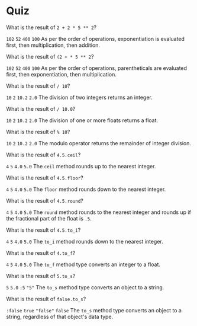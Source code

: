 # Quiz

<quiz>
  <question>
      <p>What is the result of <code>2 + 2 * 5 ** 2</code>?</p>
      <answer><code>102</code></answer>
      <answer correct><code>52</code></answer>
      <answer><code>400</code></answer>
      <answer><code>100</code></answer>
      <explanation>As per the order of operations, exponentiation is evaluated first, then multiplication, then addition.</explanation>
  </question>
</quiz>

<quiz>
  <question>
      <p>What is the result of <code>(2 + * 5 ** 2</code>?</p>
      <answer><code>102</code></answer>
      <answer><code>52</code></answer>
      <answer><code>400</code></answer>
      <answer correct><code>100</code></answer>
      <explanation>As per the order of operations, parentheticals are evaluated first, then exponentiation, then multiplication.</explanation>
  </question>
</quiz>

<quiz>
  <question>
      <p>What is the result of <code>/ 10</code>?</p>
      <answer correct><code>10</code></answer>
      <answer><code>2</code></answer>
      <answer><code>10.2</code></answer>
      <answer><code>2.0</code></answer>
      <explanation>The division of two integers returns an integer.</explanation>
  </question>
</quiz>

<quiz>
  <question>
      <p>What is the result of <code>/ 10.0</code>?</p>
      <answer><code>10</code></answer>
      <answer><code>2</code></answer>
      <answer correct><code>10.2</code></answer>
      <answer><code>2.0</code></answer>
      <explanation>The division of one or more floats returns a float.</explanation>
  </question>
</quiz>

<quiz>
  <question>
      <p>What is the result of <code>% 10</code>?</p>
      <answer><code>10</code></answer>
      <answer correct><code>2</code></answer>
      <answer><code>10.2</code></answer>
      <answer><code>2.0</code></answer>
      <explanation>The modulo operator returns the remainder of integer division.</explanation>
  </question>
</quiz>

<quiz>
  <question>
      <p>What is the result of <code>4.5.ceil</code>?</p>
      <answer><code>4</code></answer>
      <answer correct><code>5</code></answer>
      <answer><code>4.0</code></answer>
      <answer><code>5.0</code></answer>
      <explanation>The <code>ceil</code> method rounds up to the nearest integer.</explanation>
  </question>
</quiz>

<quiz>
  <question>
      <p>What is the result of <code>4.5.floor</code>?</p>
      <answer correct><code>4</code></answer>
      <answer><code>5</code></answer>
      <answer><code>4.0</code></answer>
      <answer><code>5.0</code></answer>
      <explanation>The <code>floor</code> method rounds down to the nearest integer.</explanation>
  </question>
</quiz>

<quiz>
  <question>
      <p>What is the result of <code>4.5.round</code>?</p>
      <answer><code>4</code></answer>
      <answer correct><code>5</code></answer>
      <answer><code>4.0</code></answer>
      <answer><code>5.0</code></answer>
      <explanation>The <code>round</code> method rounds to the nearest integer and rounds up if the fractional part of the float is <code>.5</code>.</explanation>
  </question>
</quiz>

<quiz>
  <question>
      <p>What is the result of <code>4.5.to_i</code>?</p>
      <answer correct><code>4</code></answer>
      <answer><code>5</code></answer>
      <answer><code>4.0</code></answer>
      <answer><code>5.0</code></answer>
      <explanation>The <code>to_i</code> method rounds down to the nearest integer.</explanation>
  </question>
</quiz>

<quiz>
  <question>
      <p>What is the result of <code>4.to_f</code>?</p>
      <answer><code>4</code></answer>
      <answer><code>5</code></answer>
      <answer correct><code>4.0</code></answer>
      <answer><code>5.0</code></answer>
      <explanation>The <code>to_f</code> method type converts an integer to a float.</explanation>
  </question>
</quiz>

<quiz>
  <question>
      <p>What is the result of <code>5.to_s</code>?</p>
      <answer><code>5</code></answer>
      <answer><code>5.0</code></answer>
      <answer><code>:5</code></answer>
      <answer correct><code>"5"</code></answer>
      <explanation>The <code>to_s</code> method type converts an object to a string.</explanation>
  </question>
</quiz>

<quiz>
  <question>
      <p>What is the result of <code>false.to_s</code>?</p>
      <answer><code>:false</code></answer>
      <answer><code>true</code></answer>
      <answer correct><code>"false"</code></answer>
      <answer><code>false</code></answer>
      <explanation>The <code>to_s</code> method type converts an object to a string, regardless of that object's data type.</explanation>
  </question>
</quiz>
